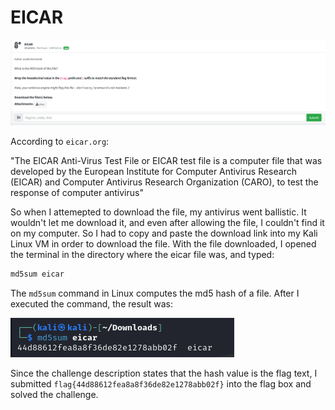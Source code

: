 # EICAR
![](../images/eicar-part-1.png)

According to `eicar.org`: 

"The EICAR Anti-Virus Test File or EICAR test file is a computer file that was developed by the European Institute for Computer Antivirus Research (EICAR) and Computer Antivirus Research Organization (CARO), to test the response of computer antivirus"

So when I attemepted to download the file, my antivirus went ballistic. It wouldn't let me download it, and even after allowing the file, I couldn't find it on my computer. So I had to copy and paste the download link into my Kali Linux VM in order to download the file. With the file downloaded, I opened the terminal in the directory where the eicar file was, and typed:

```txt
md5sum eicar
```

The `md5sum` command in Linux computes the md5 hash of a file. After I executed the command, the result was:

![](../images/eicar-part-2.png)

Since the challenge description states that the hash value is the flag text, I submitted `flag{44d88612fea8a8f36de82e1278abb02f}` into the flag box and solved the challenge.
